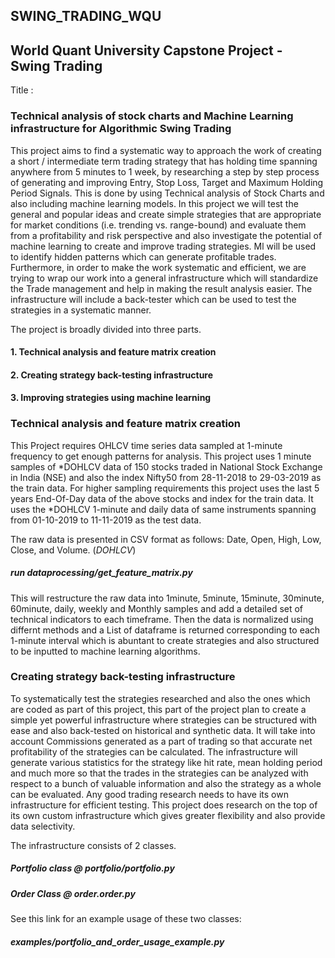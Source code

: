 ## SWING_TRADING_WQU
## World Quant University Capstone Project - Swing Trading  

Title :
### Technical analysis of stock charts and Machine Learning infrastructure for Algorithmic Swing Trading 

This project aims to find a systematic way to approach the work of creating a short / intermediate term trading strategy that has holding time spanning anywhere from 5 minutes to 1 week, by researching a step by step process of generating and improving Entry, Stop Loss, Target and Maximum Holding Period Signals. This is done by using Technical analysis of Stock Charts and also including machine learning models. In this project we will test the general and popular ideas and create simple strategies that are appropriate for market conditions (i.e. trending vs. range-bound) and evaluate them from a profitability and risk perspective and also investigate the potential of machine learning to create and improve trading strategies. Ml will be used to identify hidden patterns which can generate profitable trades. Furthermore, in order to make the work systematic and efficient, we are trying to wrap our work into a general infrastructure which will standardize the Trade management and help in making the result analysis easier. The infrastructure will include a back-tester which can be used to test the strategies in a systematic manner. 
 
 The project is broadly divided into three parts. 
 #### 1. Technical analysis and feature matrix creation
 #### 2. Creating strategy back-testing infrastructure
 #### 3. Improving strategies using machine learning


### Technical analysis and feature matrix creation

This Project requires OHLCV time series data sampled at 1-minute frequency to get enough patterns for analysis. This project uses 1 minute samples of *DOHLCV data of 150 stocks traded in National Stock Exchange in India (NSE) and also the index Nifty50 from 28-11-2018 to 29-03-2019 as the train data. For higher sampling requirements this project uses the last 5 years End-Of-Day data of the above stocks and index for the train data. It uses the *DOHLCV 1-minute and daily data of same instruments spanning from 01-10-2019 to 11-11-2019 as the test data. 
 
The raw data is presented in CSV format as follows: Date, Open, High, Low, Close, and Volume. (*DOHLCV*) 

##### run dataprocessing/get_feature_matrix.py 

This will restructure the raw data into 1minute, 5minute, 15minute, 30minute, 60minute, daily, weekly and Monthly samples and add a detailed set of technical indicators to each timeframe. Then the data is normalized using differnt methods and a List of dataframe is returned corresponding to each 1-minute interval which is abuntant to create strategies and also structured to be inputted to machine learning algorithms.

### Creating strategy back-testing infrastructure

To systematically test the strategies researched and also the ones which are coded as part of this project, this part of the project plan to create a simple yet powerful infrastructure where strategies can be structured with ease and also back-tested on historical and synthetic data. It will take into account Commissions generated as a part of trading so that accurate net profitability of the strategies can be calculated. The infrastructure will generate various statistics for the strategy like hit rate, mean holding period and much more so that the trades in the strategies can be analyzed with respect to a bunch of valuable information and also the strategy as a whole can be evaluated. Any good trading research needs to have its own infrastructure for efficient testing. This project does research on the top of its own custom infrastructure which gives greater flexibility and also provide data selectivity. 

The infrastructure consists of 2 classes.
##### Portfolio class @ portfolio/portfolio.py
##### Order Class @ order.order.py

See this link for an example usage of these two classes: 
 
##### examples/portfolio_and_order_usage_example.py
 
 
